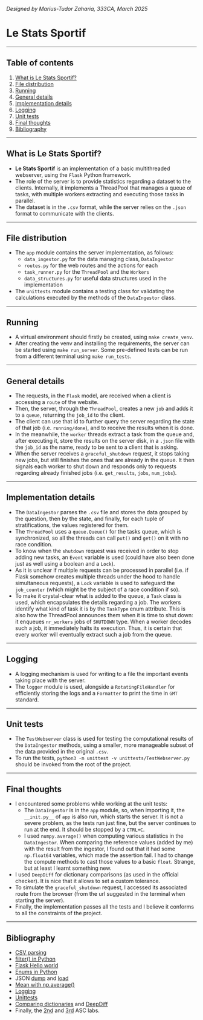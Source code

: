 *Designed by Marius-Tudor Zaharia, 333CA, March 2025*

# Le Stats Sportif

---

## Table of contents
1. [What is Le Stats Sportif?](#what-is-le-stats-sportif)
2. [File distribution](#file-distribution)
3. [Running](#running)
4. [General details](#general-details)
5. [Implementation details](#implementation-details)
6. [Logging](#logging)
7. [Unit tests](#unit-tests)
8. [Final thoughts](#final-thoughts)
9. [Bibliography](#bibliography)

---

## What is Le Stats Sportif?
* **Le Stats Sportif** is an implementation of a basic multithreaded webserver,
using the `Flask` Python framework.
* The role of the server is to provide statistics regarding a dataset to the
clients. Internally, it implements a ThreadPool that manages a queue of tasks,
with multiple workers extracting and executing those tasks in parallel.
* The dataset is in the `.csv` format, while the server relies on the `.json`
format to communicate with the clients.

---

## File distribution
* The `app` module contains the server implementation, as follows:
    * `data_ingestor.py` for the data managing class, `DataIngestor`
    * `routes.py` for the web routes and the actions for each
    * `task_runner.py` for the `ThreadPool` and the `Workers`
    * `data_structures.py` for useful data structures used in the implementation
* The `unittests` module contains a testing class for validating the calculations
executed by the methods of the `DataIngestor` class.

---

## Running
* A virtual environment should firstly be created, using `make create_venv`.
* After creating the venv and installing the requirements, the server can be
started using `make run_server`. Some pre-defined tests can be run from a
different terminal using `make run_tests`.

---

## General details
* The requests, in the `Flask` model, are received when a client is accessing a
`route` of the website.
* Then, the server, through the `ThreadPool`, creates a new `job` and adds it to
a `queue`, returning the `job_id` to the client.
* The client can use that id to further query the server regarding the state of
that job (i.e. `running/done`), and to receive the results when it is done.
* In the meanwhile, the `worker` threads extract a task from the queue and, after
executing it, store the results on the server disk, in a `.json` file with the
`job_id` as the name, ready to be sent to a client that is asking.
* When the server receives a `graceful_shutdown` request, it stops taking new jobs,
but still finishes the ones that are already in the queue. It then signals each
worker to shut down and responds only to requests regarding already finished jobs
(i.e. `get_results`, `jobs`, `num_jobs`).

---

## Implementation details
* The `DataIngestor` parses the `.csv` file and stores the data grouped by the
question, then by the state, and finally, for each tuple of stratifications, the
values registered for them.
* The `ThreadPool` uses a `queue.Queue()` for the tasks queue, which is synchronized,
so all the threads can call `put()` and `get()` on it with no race condition.
* To know when the `shutdown` request was received in order to stop adding new tasks,
an `Event` variable is used (could have also been done just as well using a boolean
and a `Lock`).
* As it is unclear if multiple requests can be processed in parallel (i.e. if Flask
somehow creates multiple threads under the hood to handle simultaneous requests), a
`Lock` variable is used to safeguard the `job_counter` (which might be the subject of
a race condition if so).
* To make it crystal-clear what is added to the queue, a `Task` class is used, which
encapsulates the details regarding a job. The workers identify what kind of task it is
by the `TaskType` enum attribute. This is also how the ThreadPool announces them when
it is time to shut down: it enqueues `nr_workers` jobs of `SHUTDOWN` type. When a
worker decodes such a job, it immediately halts its execution. Thus, it is certain that
every worker will eventually extract such a job from the queue.

---

## Logging
* A logging mechanism is used for writing to a file the important events taking place
with the server.
* The `logger` module is used, alongside a `RotatingFileHandler` for efficiently storing
the logs and a `Formatter` to print the time in `GMT` standard.

---

## Unit tests
* The `TestWebserver` class is used for testing the computational results of the
`DataIngestor` methods, using a smaller, more manageable subset of the data provided
in the original `.csv`.
* To run the tests, `python3 -m unittest -v unittests/TestWebserver.py` should be invoked
from the root of the project.

---

## Final thoughts
* I encountered some problems while working at the unit tests:
  * The `DataIngestor` is in the `app` module, so, when importing it, the `__init.py__`
    of `app` is also run, which starts the server. It is not a severe problem, as the
    tests run just fine, but the server continues to run at the end. It should be stopped
    by a `CTRL+C`.
  * I used `numpy.average()` when computing various statistics in the `DataIngestor`.
    When comparing the reference values (added by me) with the result from the ingestor,
    I found out that it had some `np.float64` variables, which made the assertion fail.
    I had to change the compute methods to cast those values to a basic `float`. Strange,
    but at least I learnt something new.
* I used `DeepDiff` for dictionary comparisons (as used in the official checker). It is nice
that it allows to set a custom tolerance.
* To simulate the `graceful_shutdown` request, I accessed its associated route from the
browser (from the url suggested in the terminal when starting the server).
* Finally, the implementation passes all the tests and I believe it conforms to all the
constraints of the project.

---

## Bibliography
* [CSV parsing](https://www.geeksforgeeks.org/reading-csv-files-in-python/)
* [filter() in Python](https://www.geeksforgeeks.org/filter-in-python/)
* [Flask Hello world](https://www.youtube.com/watch?v=mqhxxeeTbu0&list=PLzMcBGfZo4-n4vJJybUVV3Un_NFS5EOgX&index=1)
* [Enums in Python](https://docs.python.org/3/howto/enum.html)
* JSON [dump](https://www.geeksforgeeks.org/json-dump-in-python/) and
  [load](https://www.geeksforgeeks.org/json-load-in-python/)
* [Mean with np.average()](https://www.geeksforgeeks.org/find-average-list-python/)
* [Logging](https://docs.python.org/3/howto/logging.html)
* [Unittests](https://docs.python.org/3/library/unittest.html)
* [Comparing dictionaries](https://flexiple.com/python/python-compare-two-dictionaries)
  and [DeepDiff](https://zepworks.com/deepdiff/current/diff.html)
* Finally, the [2nd](https://ocw.cs.pub.ro/courses/asc/laboratoare/02) and
  [3rd](https://ocw.cs.pub.ro/courses/asc/laboratoare/03) ASC labs.





  